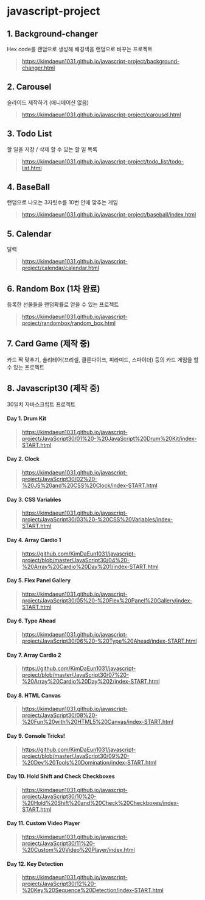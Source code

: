 # javascript-project

## 1. Background-changer
Hex code를 랜덤으로 생성해 배경색을 랜덤으로 바꾸는 프로젝트
> https://kimdaeun1031.github.io/javascript-project/background-changer.html

## 2. Carousel
슬라이드 제작하기 (애니메이션 없음)
> https://kimdaeun1031.github.io/javascript-project/carousel.html

## 3. Todo List
할 일을 저장 / 삭제 할 수 있는 할 일 목록
> https://kimdaeun1031.github.io/javascript-project/todo_list/todo-list.html

## 4. BaseBall
랜덤으로 나오는 3자릿수를 10번 안에 맞추는 게임
> https://kimdaeun1031.github.io/javascript-project/baseball/index.html

## 5. Calendar
달력
> https://kimdaeun1031.github.io/javascript-project/calendar/calendar.html

## 6. Random Box (1차 완료)
등록한 선물들을 랜덤확률로 얻을 수 있는 프로젝트
> https://kimdaeun1031.github.io/javascript-project/randombox/random_box.html

## 7. Card Game (제작 중)
카드 짝 맞추기, 솔리테어(프리셀, 클론다이크, 피라미드, 스파이더) 등의 카드 게임을 할 수 있는 프로젝트
> 

## 8. Javascript30 (제작 중)
30일치 자바스크립트 프로젝트

#### Day 1. Drum Kit
> https://kimdaeun1031.github.io/javascript-project/JavaScript30/01%20-%20JavaScript%20Drum%20Kit/index-START.html

#### Day 2. Clock
> https://kimdaeun1031.github.io/javascript-project/JavaScript30/02%20-%20JS%20and%20CSS%20Clock/index-START.html

#### Day 3. CSS Variables
> https://kimdaeun1031.github.io/javascript-project/JavaScript30/03%20-%20CSS%20Variables/index-START.html

#### Day 4. Array Cardio 1
> https://github.com/KimDaEun1031/javascript-project/blob/master/JavaScript30/04%20-%20Array%20Cardio%20Day%201/index-START.html

#### Day 5. Flex Panel Gallery
> https://kimdaeun1031.github.io/javascript-project/JavaScript30/05%20-%20Flex%20Panel%20Gallery/index-START.html

#### Day 6. Type Ahead
> https://kimdaeun1031.github.io/javascript-project/JavaScript30/06%20-%20Type%20Ahead/index-START.html

#### Day 7. Array Cardio 2
> https://github.com/KimDaEun1031/javascript-project/blob/master/JavaScript30/07%20-%20Array%20Cardio%20Day%202/index-START.html

#### Day 8. HTML Canvas
> https://kimdaeun1031.github.io/javascript-project/JavaScript30/08%20-%20Fun%20with%20HTML5%20Canvas/index-START.html

#### Day 9. Console Tricks!
> https://github.com/KimDaEun1031/javascript-project/blob/master/JavaScript30/09%20-%20Dev%20Tools%20Domination/index-START.html

#### Day 10. Hold Shift and Check Checkboxes
> https://kimdaeun1031.github.io/javascript-project/JavaScript30/10%20-%20Hold%20Shift%20and%20Check%20Checkboxes/index-START.html

#### Day 11. Custom Video Player
> https://kimdaeun1031.github.io/javascript-project/JavaScript30/11%20-%20Custom%20Video%20Player/index.html

#### Day 12. Key Detection
> https://kimdaeun1031.github.io/javascript-project/JavaScript30/12%20-%20Key%20Sequence%20Detection/index-START.html
